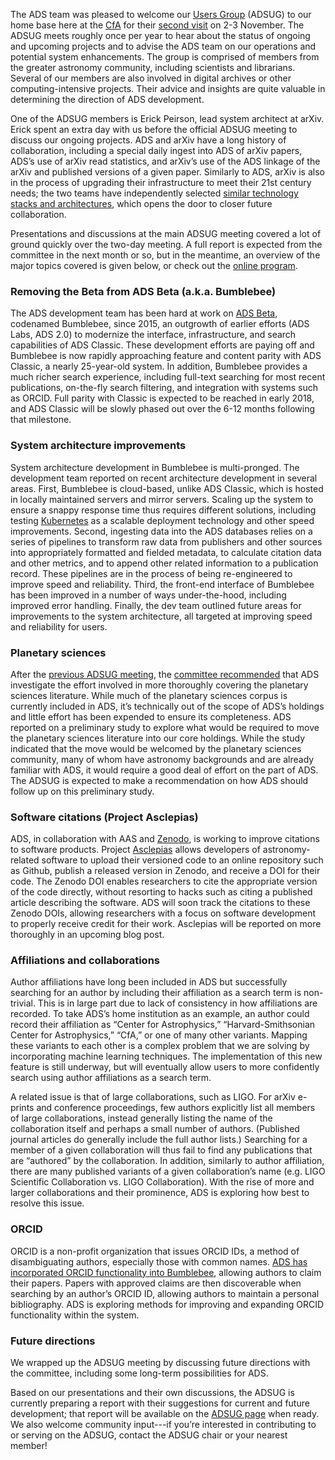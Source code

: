 
The ADS team was pleased to welcome our [Users Group](../../about/adsug) (ADSUG) to our home base here at the [CfA](https://www.cfa.harvard.edu/) for their [second visit](../../about/adsug/past_meetings/2018-01-01-201711-program) on 2-3 November. The ADSUG meets roughly once per year to hear about the status of ongoing and upcoming projects and to advise the ADS team on our operations and potential system enhancements. The group is comprised of members from the greater astronomy community, including scientists and librarians. Several of our members are also involved in digital archives or other computing-intensive projects. Their advice and insights are quite valuable in determining the direction of ADS development.

One of the ADSUG members is Erick Peirson, lead system architect at arXiv. Erick spent an extra day with us before the official ADSUG meeting to discuss our ongoing projects. ADS and arXiv have a long history of collaboration, including a special daily ingest into ADS of arXiv papers, ADS’s use of arXiv read statistics, and arXiv’s use of the ADS linkage of the arXiv and published versions of a given paper. Similarly to ADS, arXiv is also in the process of upgrading their infrastructure to meet their 21st century needs; the two teams have independently selected [similar technology stacks and architectures](https://blogs.cornell.edu/arxiv/2017/11/16/visit-to-astrophysics-data-system/), which opens the door to closer future collaboration.

Presentations and discussions at the main ADSUG meeting covered a lot of ground quickly over the two-day meeting. A full report is expected from the committee in the next month or so, but in the meantime, an overview of the major topics covered is given below, or check out the [online program](../../about/adsug/past_meetings/2018-01-01-201711-program).

### Removing the Beta from ADS Beta (a.k.a. Bumblebee)
The ADS development team has been hard at work on [ADS Beta](https://ui.adsabs.harvard.edu/), codenamed Bumblebee, since 2015, an outgrowth of earlier efforts (ADS Labs, ADS 2.0) to modernize the interface, infrastructure, and search capabilities of ADS Classic. These development efforts are paying off and Bumblebee is now rapidly approaching feature and content parity with ADS Classic, a nearly 25-year-old system. In addition, Bumblebee provides a much richer search experience, including full-text searching for most recent publications, on-the-fly search filtering, and integration with systems such as ORCID. Full parity with Classic is expected to be reached in early 2018, and ADS Classic will be slowly phased out over the 6-12 months following that milestone.

### System architecture improvements
System architecture development in Bumblebee is multi-pronged. The development team reported on recent architecture development in several areas. First, Bumblebee is cloud-based, unlike ADS Classic, which is hosted in locally maintained servers and mirror servers. Scaling up the system to ensure a snappy response time thus requires different solutions, including testing [Kubernetes](https://kubernetes.io/) as a scalable deployment technology and other speed improvements. Second, ingesting data into the ADS databases relies on a series of pipelines to transform raw data from publishers and other sources into appropriately formatted and fielded metadata, to calculate citation data and other metrics, and to append other related information to a publication record. These pipelines are in the process of being re-engineered to improve speed and reliability. Third, the front-end interface of Bumblebee has been improved in a number of ways under-the-hood, including improved error handling. Finally, the dev team outlined future areas for improvements to the system architecture, all targeted at improving speed and reliability for users.

### Planetary sciences
After the [previous ADSUG meeting](../../about/adsug/past_meetings/2018-01-01-201701-program), the [committee recommended](http://ads.harvard.edu/adsug/2017/ADSUG_Report.pdf) that ADS investigate the effort involved in more thoroughly covering the planetary sciences literature. While much of the planetary sciences corpus is currently included in ADS, it’s technically out of the scope of ADS’s holdings and little effort has been expended to ensure its completeness. ADS reported on a preliminary study to explore what would be required to move the planetary sciences literature into our core holdings. While the study indicated that the move would be welcomed by the planetary sciences community, many of whom have astronomy backgrounds and are already familiar with ADS, it would require a good deal of effort on the part of ADS. The ADSUG is expected to make a recommendation on how ADS should follow up on this preliminary study.

### Software citations (Project Asclepias)
ADS, in collaboration with AAS and [Zenodo](https://zenodo.org), is working to improve citations to software products. Project [Asclepias](https://github.com/asclepias/) allows developers of astronomy-related software to upload their versioned code to an online repository such as Github, publish a released version in Zenodo, and receive a DOI for their code. The Zenodo DOI enables researchers to cite the appropriate version of the code directly, without resorting to hacks such as citing a published article describing the software. ADS will soon track the citations to these Zenodo DOIs, allowing researchers with a focus on software development to properly receive credit for their work. Asclepias will be reported on more thoroughly in an upcoming blog post.

### Affiliations and collaborations
Author affiliations have long been included in ADS but successfully searching for an author by including their affiliation as a search term is non-trivial. This is in large part due to lack of consistency in how affiliations are recorded. To take ADS’s home institution as an example, an author could record their affiliation as “Center for Astrophysics,” “Harvard-Smithsonian Center for Astrophysics,” “CfA,” or one of many other variants. Mapping these variants to each other is a complex problem that we are solving by incorporating machine learning techniques. The implementation of this new feature is still underway, but will eventually allow users to more confidently search using author affiliations as a search term.

A related issue is that of large collaborations, such as LIGO. For arXiv e-prints and conference proceedings, few authors explicitly list all members of large collaborations, instead generally listing the name of the collaboration itself and perhaps a small number of authors. (Published journal articles do generally include the full author lists.) Searching for a member of a given collaboration will thus fail to find any publications that are “authored” by the collaboration. In addition, similarly to author affiliation, there are many published variants of a given collaboration’s name (e.g. LIGO Scientific Collaboration vs. LIGO Collaboration). With the rise of more and larger collaborations and their prominence, ADS is exploring how best to resolve this issue.

### ORCID
ORCID is a non-profit organization that issues ORCID IDs, a method of disambiguating authors, especially those with common names. [ADS has incorporated ORCID functionality into Bumblebee](../blog/orcid-claims), allowing authors to claim their papers. Papers with approved claims are then discoverable when searching by an author’s ORCID ID, allowing authors to maintain a personal bibliography. ADS is exploring methods for improving and expanding ORCID functionality within the system.

### Future directions
We wrapped up the ADSUG meeting by discussing future directions with the committee, including some long-term possibilities for ADS.

Based on our presentations and their own discussions, the ADSUG is currently preparing a report with their suggestions for current and future development; that report will be available on the [ADSUG page](../../about/adsug) when ready. We also welcome community input---if you’re interested in contributing to or serving on the ADSUG, contact the ADSUG chair or your nearest member!
